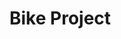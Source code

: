 # Bike Project

<p align="left">
<a href="https://vincent-dsmn.github.io/BikeProject.github.io-1/"><img
alt=""
src="https://img.shields.io/badge/Web-Bike_Project-blue"></a>
</p>

